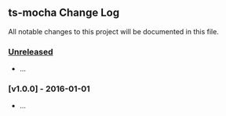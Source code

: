 ## ts-mocha Change Log

All notable changes to this project will be documented in this file.

### [Unreleased][unreleased]

- ...

### [v1.0.0] - 2016-01-01

- ...

[unreleased]: https://github.com/pulcher/ts-mocha/compare/v1.0.0...HEAD
[v0.0.1]: https://github.com/pulcher/ts-mocha/compare/v0.0.0...v1.0.0
